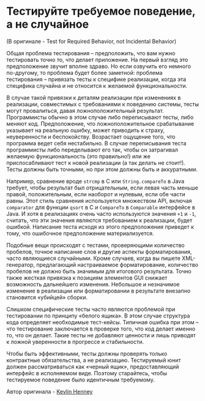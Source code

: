 # Тестируйте требуемое поведение, а не случайное
(В оригинале - Test for Required Behavior, not Incidental Behavior)

Общая проблема тестирования – предположить, что вам нужно тестировать точно то, что делает приложение. На первый взгляд это предположение звучит вполне здраво. Но если озвучить его немного по-другому, то проблема будет более заметной: проблема тестирования – привязать тесты к специфике реализации, когда эта специфика случайна и не относится к желаемой функциональности.

В случае такой привязки к деталям реализации при изменениях в реализации, совместимых с требованиями к поведению системы, тесты могут провалиться, давая ложноположительный результат. Программисты обычно в этом случае либо переписывают тесты, либо меняют код. Предположение, что ложноположительное срабатывание указывает на реальную ошибку, может приводить к страху, неуверенности и беспокойству. Возрастает ощущение того, что программа ведет себя нестабильно. В случае переписывания теста программисты либо переделывают его так, чтобы он затрагивал желаемую функциональность (это правильно!) или же приспосабливают тест к новой реализации (а так делать не стоит!). Тесты должны быть точными, но при этом должны быть и аккуратными.

Например, сравнение вроде `strcmp` в С или `String.compareTo` в Java требует, чтобы результат был отрицательным, если левая часть меньше правой, положительным, если наоборот и нулевым, если обе части равны. Этот стиль сравнения используется множеством API, включая `comparator` для функции `qsort` в С и `CompareTo` в `Comparable` интерфейсе в Java. И хотя в реализациях очень часто используются значения `+1` и `-1`, считать, что эти значения являются требованием к реализации, будет ошибкой. Написание теста исходя из этого предположения приведет к тому, что ошибочное предположение материализуется.

Подобные вещи происходят с тестами, проверяющими количество пробелов, точное написание слов и другие аспекты форматирования, часто являющиеся случайными. Кроме случаев, когда вы пишете XML-генератор, предлагающий настраиваемое форматирование, количество пробелов не должно быть значимым для итогового результата. Точно также жесткая привязка к позициям элементов GUI снижает возможность дальнейшего изменения. Небольшое и незначимое изменение в реализации или форматировании в результате внезапно становится «убийцей» сборки.

Слишком специфические тесты часто являются проблемой при тестировании по принципу «белого ящика». В этом случае структура кода определяет необходимые тест-кейсы. Типичная ошибка при этом – что тестирование заключается в проверке того, что код делает именно то, что он делает. Такие тесты не добавляют ценности и лишь приводят к ложной уверенности в прогрессе и стабильности.

Чтобы быть эффективными, тесты должны проверять только контрактные обязательства, а не реализацию. Тестируемый юнит должен рассматриваться как «черный ящик», предоставляющий интерфейс в исполняемом виде. Поэтому старайтесь, чтобы тестируемое поведение было идентичным требуемому.

Автор оригинала - [Kevlin Henney](http://programmer.97things.oreilly.com/wiki/index.php/Kevlin_Henney)